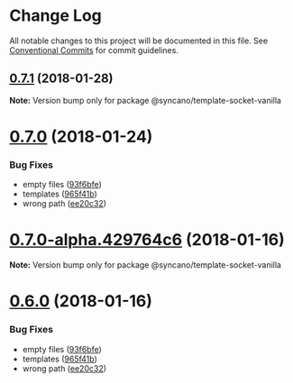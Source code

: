 # Change Log

All notable changes to this project will be documented in this file.
See [Conventional Commits](https://conventionalcommits.org) for commit guidelines.

<a name="0.7.1"></a>
## [0.7.1](https://github.com/Syncano/syncano-node/compare/v0.7.0...v0.7.1) (2018-01-28)




**Note:** Version bump only for package @syncano/template-socket-vanilla

<a name="0.7.0"></a>
# [0.7.0](https://github.com/Syncano/syncano-node/compare/v0.4.2...v0.7.0) (2018-01-24)


### Bug Fixes

* empty files ([93f6bfe](https://github.com/Syncano/syncano-node/commit/93f6bfe))
* templates ([965f41b](https://github.com/Syncano/syncano-node/commit/965f41b))
* wrong path ([ee20c32](https://github.com/Syncano/syncano-node/commit/ee20c32))




<a name="0.7.0-alpha.429764c6"></a>
# [0.7.0-alpha.429764c6](https://github.com/Syncano/syncano-node/compare/v0.6.0...v0.7.0-alpha.429764c6) (2018-01-16)




**Note:** Version bump only for package @syncano/template-socket-vanilla

<a name="0.6.0"></a>
# [0.6.0](https://github.com/Syncano/syncano-node/compare/v0.4.2...v0.6.0) (2018-01-16)


### Bug Fixes

* empty files ([93f6bfe](https://github.com/Syncano/syncano-node/commit/93f6bfe))
* templates ([965f41b](https://github.com/Syncano/syncano-node/commit/965f41b))
* wrong path ([ee20c32](https://github.com/Syncano/syncano-node/commit/ee20c32))
